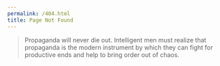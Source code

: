 ```yaml
---
permalink: /404.html
title: Page Not Found
---
```


> Propaganda will never die out. Intelligent men must realize that propaganda is the modern instrument by which they can fight for productive ends and help to bring order out of chaos.
